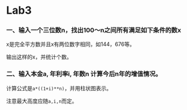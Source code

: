 # Lab3

### 一、输入一个三位数n，找出100～n之间所有满足如下条件的数x

x是完全平方数并且x有两位数字相同，如144，676等。

输出这样的x，并统计个数。

 

### 二、输入本金a, 年利率i, 年数n 计算今后n年的增值情况。

计算公式是`a*((1+i)**n)`，并用柱状图表示。

注意最大高度应随`a,i,n`而定。